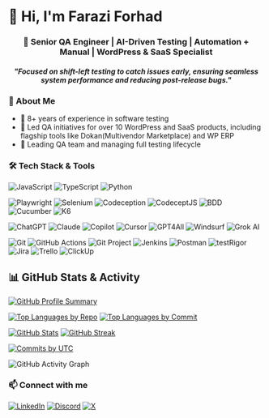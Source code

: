 # 👋 Hi, I'm Farazi Forhad

<h3 align="center">🚀 Senior QA Engineer | AI-Driven Testing | Automation + Manual | WordPress & SaaS Specialist </h3>
<h5 align="center">"Focused on shift-left testing to catch issues early, ensuring seamless system performance and reducing post-release bugs." </h5>


### 🎨 About Me
- 🔬 8+ years of experience in software testing
- 🛒 Led QA initiatives for over 10 WordPress and SaaS products, including flagship tools like Dokan(Multivendor Marketplace) and WP ERP
- 🔧 Leading QA team and managing full testing lifecycle



### 🛠️ Tech Stack & Tools
![JavaScript](https://img.shields.io/badge/JavaScript-F7DF1E?style=flat&logo=javascript&logoColor=black)
![TypeScript](https://img.shields.io/badge/TypeScript-3178C6?style=flat&logo=typescript&logoColor=white)
![Python](https://img.shields.io/badge/Python-3776AB?style=flat&logo=python&logoColor=white)

![Playwright](https://img.shields.io/badge/Playwright-45BA63?style=flat&logo=playwright&logoColor=white)
![Selenium](https://img.shields.io/badge/Selenium-43B02A?style=flat&logo=selenium&logoColor=white)
![Codeception](https://img.shields.io/badge/Codeception-000000?style=flat&logo=codeforces&logoColor=white)
![CodeceptJS](https://img.shields.io/badge/CodeceptJS-F29111?style=flat&logo=javascript&logoColor=white)
![BDD](https://img.shields.io/badge/BDD-7952B3?style=flat&logo=cucumber&logoColor=white)
![Cucumber](https://img.shields.io/badge/Cucumber-23D96C?style=flat&logo=cucumber&logoColor=white)
![K6](https://img.shields.io/badge/k6-7D64FF?style=for-the-badge)


![ChatGPT](https://img.shields.io/badge/ChatGPT-10A37F?style=flat&logo=openai&logoColor=white)
![Claude](https://img.shields.io/badge/Claude-000000?style=flat&logo=anthropic&logoColor=white)
![Copilot](https://img.shields.io/badge/GitHub%20Copilot-000000?style=flat&logo=github&logoColor=white)
![Cursor](https://img.shields.io/badge/Cursor-3B82F6?style=flat&logo=cursor&logoColor=white)
![GPT4All](https://img.shields.io/badge/GPT4All-5E5DF0?style=for-the-badge&logo=artificial%20intelligence&logoColor=white)
![Windsurf](https://img.shields.io/badge/Windsurf-AE00FF?style=flat&logo=surfshark&logoColor=white)
![Grok AI](https://img.shields.io/badge/Grok_AI-orange?style=for-the-badge&logo=openai)

![Git](https://img.shields.io/badge/Git-F05032?style=flat&logo=git&logoColor=white)
![GitHub Actions](https://img.shields.io/badge/GitHub%20Actions-2088FF?style=flat&logo=githubactions&logoColor=white)
![Git Project](https://img.shields.io/badge/Git%20Project-181717?style=flat&logo=git&logoColor=white)
![Jenkins](https://img.shields.io/badge/Jenkins-D24939?style=flat&logo=jenkins&logoColor=white)
![Postman](https://img.shields.io/badge/Postman-FF6C37?style=flat&logo=postman&logoColor=white)
![testRigor](https://img.shields.io/badge/testRigor-000000?style=flat&logo=testinglibrary&logoColor=white)
![Jira](https://img.shields.io/badge/Jira-0052CC?style=flat&logo=jira&logoColor=white)
![Trello](https://img.shields.io/badge/Trello-0052CC?style=flat&logo=trello&logoColor=white)
![ClickUp](https://img.shields.io/badge/ClickUp-7B68EE?style=flat&logo=clickup&logoColor=white)


## 📊 GitHub Stats & Activity

[![GitHub Profile Summary](https://github-profile-summary-cards.vercel.app/api/cards/profile-details?username=FaraziF&theme=github_dark)](https://github.com/FaraziF)

[![Top Languages by Repo](https://github-profile-summary-cards.vercel.app/api/cards/repos-per-language?username=FaraziF&theme=github_dark)](https://github.com/FaraziF)
[![Top Languages by Commit](https://github-profile-summary-cards.vercel.app/api/cards/most-commit-language?username=FaraziF&theme=github_dark)](https://github.com/FaraziF)

[![GitHub Stats](https://github-readme-stats.vercel.app/api?username=FaraziF&show_icons=true&theme=github_dark)](https://github.com/FaraziF)
[![GitHub Streak](https://streak-stats.demolab.com?user=FaraziF&theme=dark&border_radius=5)](https://github.com/FaraziF)

[![Commits by UTC](https://github-profile-summary-cards.vercel.app/api/cards/productive-time?username=FaraziF&theme=github_dark&utcOffset=+6)](https://github.com/FaraziF)

![GitHub Activity Graph](https://github-readme-activity-graph.vercel.app/graph?username=FaraziF&theme=github-compact)


### 📫 Connect with me
[![LinkedIn](https://custom-icon-badges.demolab.com/badge/LinkedIn-000?style=for-the-badge&logo=linkedin-white&logoColor=fff)](https://www.linkedin.com/in/faraziforhad/)
[![Discord](https://img.shields.io/badge/Discord-000?style=for-the-badge&logo=discord&logoColor=white)](https://discord.com/users/farazi)
[![X](https://img.shields.io/badge/X-@YourHandle?style=for-the-badge&logo=x)](https://x.com/faraziforhadbd)
